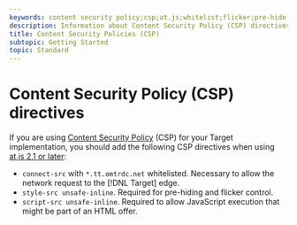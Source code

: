 ```yaml
---
keywords: content security policy;csp;at.js;whitelist;flicker;pre-hide;pre-hiding;prehiding
description: Information about Content Security Policy (CSP) directives you should add when using Adobe Target at.js 2.1 or later.
title: Content Security Policies (CSP)
subtopic: Getting Started
topic: Standard
---
```


# Content Security Policy (CSP) directives

If you are using [Content Security Policy](https://en.wikipedia.org/wiki/Content_Security_Policy) (CSP) for your Target implementation, you should add the following CSP directives when using [at.js 2.1 or later](/help/c-implementing-target/c-implementing-target-for-client-side-web/target-atjs-versions.md):

* `connect-src` with `*.tt.omtrdc.net` whitelisted. Necessary to allow the network request to the [!DNL Target] edge.
* `style-src unsafe-inline`. Required for pre-hiding and flicker control.
* `script-src unsafe-inline`.  Required to allow JavaScript execution that might be part of an HTML offer.
